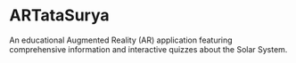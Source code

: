 # ARTataSurya
An educational Augmented Reality (AR) application featuring comprehensive information and interactive quizzes about the Solar System.
